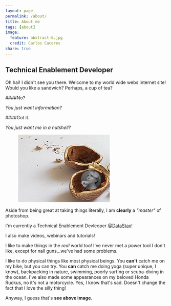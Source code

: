 ```yaml
---
layout: page
permalink: /about/
title: About me
tags: [about]
image:
  feature: abstract-6.jpg
  credit: Carlos Caceres
share: true
---
```



## Technical Enablement Developer

Oh hai! I didn't see you there. Welcome to my world wide webs internet site! Would you like a sandwich? Perhaps, a cup of tea?

####No?

*You just want information?*

####Got it.

*You just want me in a nutshell?*


<figure>
<img src="/images/nutshell.jpg" alt="">
</figure>

Aside from being great at taking things literally, I am **clearly** a *"master"* of photoshop. 

I'm currently a Technical Enablement Devleoper [@DataStax](http://datastax.com)!

I also make videos, webinars and tutorials!

I like to make things in the *real* world too! I've never met a power tool I don't like, except for nail guns...we've had some problems.

I like to do physical things like most physical beings. You **can't** catch me on my bike, but you can try. You **can** catch me doing yoga (super unique, I know), backpacking in nature, swimming, poorly surfing or scuba-diving in the ocean. I've also made some appearances on my beloved Honda Ruckus, no it's not a motorcycle. Yes, I know that's sad. Doesn't change the fact that I love the silly thing!

Anyway, I guess that's **see above image.**
